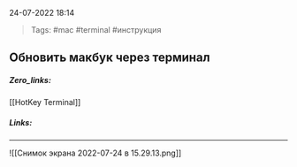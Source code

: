 24-07-2022            18:14

>Tags: #mac #terminal #инструкция 


## Обновить макбук через терминал

##### Zero_links: 
[[HotKey Terminal]]

##### Links: 


---



![[Снимок экрана 2022-07-24 в 15.29.13.png]]




